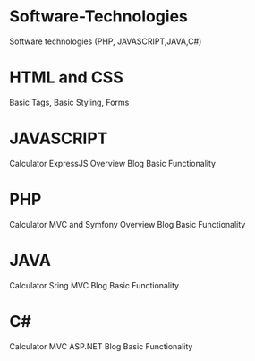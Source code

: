 # Software-Technologies
Software technologies (PHP, JAVASCRIPT,JAVA,C#)

# HTML and CSS
Basic Tags, Basic Styling, Forms

# JAVASCRIPT
Calculator
ExpressJS Overview
Blog Basic Functionality

# PHP
Calculator
MVC and Symfony Overview
Blog Basic Functionality

# JAVA
Calculator
Sring MVC
Blog Basic Functionality

# C#
Calculator
MVC ASP.NET
Blog Basic Functionality